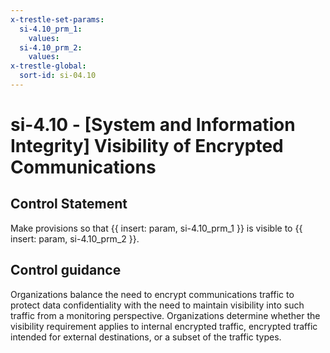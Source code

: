 ```yaml
---
x-trestle-set-params:
  si-4.10_prm_1:
    values:
  si-4.10_prm_2:
    values:
x-trestle-global:
  sort-id: si-04.10
---
```


# si-4.10 - \[System and Information Integrity\] Visibility of Encrypted Communications

## Control Statement

Make provisions so that {{ insert: param, si-4.10_prm_1 }} is visible to {{ insert: param, si-4.10_prm_2 }}.

## Control guidance

Organizations balance the need to encrypt communications traffic to protect data confidentiality with the need to maintain visibility into such traffic from a monitoring perspective. Organizations determine whether the visibility requirement applies to internal encrypted traffic, encrypted traffic intended for external destinations, or a subset of the traffic types.
